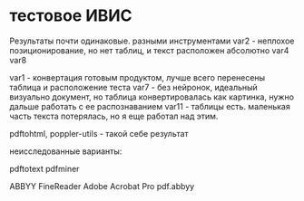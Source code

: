 

# тестовое ИВИС


Результаты почти одинаковые. разными инструментами
var2 - неплохое позиционирование, но нет таблиц, и текст расположен абсолютно
var4 
var8  


var1 - конвертация готовым продуктом, лучше всего перенесены таблица и расположение теста
var7 - без нейронок, идеальный визуально документ, но таблица конвертировалась как картинка, нужно дальше работать с ее распознаванием 
var11 - таблицы есть. маленькая часть текста потерялась, но я еще работал над этим. 






pdftohtml, poppler-utils - такой себе результат



неисследованные варианты:
  
pdftotext
pdfminer

ABBYY FineReader
Adobe Acrobat Pro
pdf.abbyy
